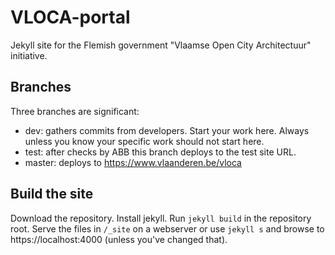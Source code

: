 # VLOCA-portal
Jekyll site for the Flemish government "Vlaamse Open City Architectuur" initiative.

## Branches
Three branches are significant:
* dev: gathers commits from developers. Start your work here. Always unless you know your specific work should not start here.
* test: after checks by ABB this branch deploys to the test site URL.
* master: deploys to https://www.vlaanderen.be/vloca
## Build the site
Download the repository.
Install jekyll.
Run `jekyll build` in the repository root.
Serve the files in `/_site` on a webserver or use `jekyll s` and browse to https://localhost:4000 (unless you've changed that).

